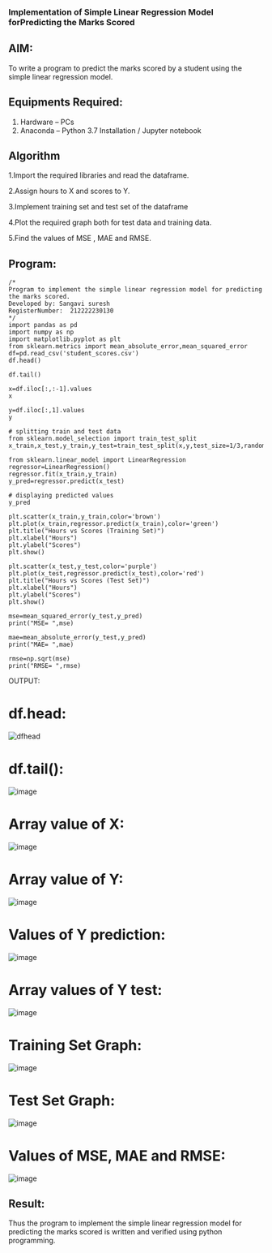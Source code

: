 ### Implementation of Simple Linear Regression Model forPredicting the Marks Scored

## AIM:
To write a program to predict the marks scored by a student using the simple linear regression model. 

## Equipments Required:
1. Hardware – PCs
2. Anaconda – Python 3.7 Installation / Jupyter notebook

## Algorithm
1.Import the required libraries and read the dataframe.

2.Assign hours to X and scores to Y.

3.Implement training set and test set of the dataframe

4.Plot the required graph both for test data and training data.

5.Find the values of MSE , MAE and RMSE.




## Program:
```
/*
Program to implement the simple linear regression model for predicting the marks scored.
Developed by: Sangavi suresh
RegisterNumber:  212222230130
*/
import pandas as pd
import numpy as np
import matplotlib.pyplot as plt
from sklearn.metrics import mean_absolute_error,mean_squared_error
df=pd.read_csv('student_scores.csv')
df.head()

df.tail()

x=df.iloc[:,:-1].values
x

y=df.iloc[:,1].values
y

# splitting train and test data
from sklearn.model_selection import train_test_split
x_train,x_test,y_train,y_test=train_test_split(x,y,test_size=1/3,random_state=0)

from sklearn.linear_model import LinearRegression
regressor=LinearRegression()
regressor.fit(x_train,y_train)
y_pred=regressor.predict(x_test)

# displaying predicted values
y_pred

plt.scatter(x_train,y_train,color='brown')
plt.plot(x_train,regressor.predict(x_train),color='green')
plt.title("Hours vs Scores (Training Set)")
plt.xlabel("Hours")
plt.ylabel("Scores")
plt.show()

plt.scatter(x_test,y_test,color='purple')
plt.plot(x_test,regressor.predict(x_test),color='red')
plt.title("Hours vs Scores (Test Set)")
plt.xlabel("Hours")
plt.ylabel("Scores")
plt.show()

mse=mean_squared_error(y_test,y_pred)
print("MSE= ",mse)

mae=mean_absolute_error(y_test,y_pred)
print("MAE= ",mae)

rmse=np.sqrt(mse)
print("RMSE= ",rmse)
```
OUTPUT:

# df.head:
![dfhead](https://github.com/Sangavi-suresh/Implementation-of-Simple-Linear-Regression-Model-for-Predicting-the-Marks-Scored/assets/118541861/04f1a590-2d23-4ecd-8965-1452b404da8e)





# df.tail():
![image](https://github.com/Sangavi-suresh/Implementation-of-Simple-Linear-Regression-Model-for-Predicting-the-Marks-Scored/assets/118541861/8f1902a2-9314-49f6-8080-38c2b30391f6)




# Array value of X:

![image](https://github.com/Sangavi-suresh/Implementation-of-Simple-Linear-Regression-Model-for-Predicting-the-Marks-Scored/assets/118541861/9617c242-3a97-4e01-8f7a-e3ed020b5f99)


# Array value of Y:
![image](https://github.com/Sangavi-suresh/Implementation-of-Simple-Linear-Regression-Model-for-Predicting-the-Marks-Scored/assets/118541861/40bbddba-8456-40fc-a7c9-55b41ee38c16)



# Values of Y prediction:

![image](https://github.com/Sangavi-suresh/Implementation-of-Simple-Linear-Regression-Model-for-Predicting-the-Marks-Scored/assets/118541861/cf0d401f-8738-436b-b438-e4de83e91c76)



# Array values of Y test:

![image](https://github.com/Sangavi-suresh/Implementation-of-Simple-Linear-Regression-Model-for-Predicting-the-Marks-Scored/assets/118541861/023c45ea-6fbe-455d-8e8d-5a7b8cf2ebef)




# Training Set Graph: 

![image](https://github.com/Sangavi-suresh/Implementation-of-Simple-Linear-Regression-Model-for-Predicting-the-Marks-Scored/assets/118541861/bb60cc5e-5fe6-4abf-b247-51672abd4905)



# Test Set Graph:

![image](https://github.com/Sangavi-suresh/Implementation-of-Simple-Linear-Regression-Model-for-Predicting-the-Marks-Scored/assets/118541861/513728a6-4072-4975-994a-6343eac54dc0)



# Values of MSE, MAE and RMSE:

![image](https://github.com/Sangavi-suresh/Implementation-of-Simple-Linear-Regression-Model-for-Predicting-the-Marks-Scored/assets/118541861/ecaabc16-6e96-43ad-b7c8-ab2bfba1880b)



## Result:
Thus the program to implement the simple linear regression model for predicting the marks scored is written and verified using python programming.
